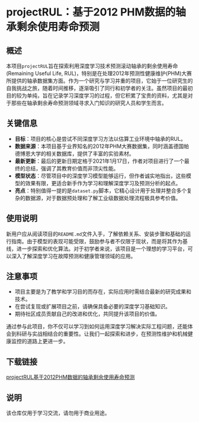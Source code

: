 # projectRUL：基于2012 PHM数据的轴承剩余使用寿命预测

## 概述

本项目`projectRUL`旨在探索利用深度学习技术预测滚动轴承的剩余使用寿命(Remaining Useful Life, RUL)，特别是在处理2012年预测性健康维护(PHM)大赛所提供的轴承数据集方面。作为一个研究与学习并重的项目，它始于一位研究生的自我挑战之旅，随着时间推移，逐渐吸引了同行和初学者的关注。虽然项目的最初目的较为单纯，旨在记录学习深度学习的过程，但它积累了宝贵的资料，尤其是对于那些在轴承剩余寿命预测领域寻求入门知识的研究人员和学生而言。

## 关键信息

- **目标**：项目的核心是尝试不同深度学习方法以估算工业环境中轴承的RUL。
- **数据来源**：本项目基于业界知名的2012年PHM大赛数据集，同时涵盖德国帕德博恩大学的相关数据库，提供了丰富的实验素材。
- **最新更新**：最后的更新日期定格于2021年1月17日，作者对项目进行了一个最终的总结，强调了其教育价值而非顶尖性能。
- **模型状态**：尽管项目中的深度学习模型能够运行，但作者诚实地指出，这些模型的效果有限，更适合新手作为学习和理解深度学习及预测分析的起点。
- **亮点**：特别值得一提的是`dataset.py`脚本，它精心设计用于处理并整合多个复杂的数据源，对于数据预处理和了解工业级数据处理流程极具参考价值。

## 使用说明

新用户应从阅读项目的`README.md`文件入手，了解依赖关系、安装步骤和基础的运行指南。由于模型的表现可能受限，鼓励参与者不仅限于现状，而是将其作为基线，进一步探索和优化算法。对于初学者来说，该项目是一个理想的学习平台，可以深入了解深度学习在故障预测和健康管理领域的应用。

## 注意事项

- 项目主要是为了教学和学习目的而存在，实际应用时需结合最新的研究成果和技术。
- 在尝试复现或扩展项目之前，请确保具备必要的深度学习基础知识。
- 期待社区成员贡献自己的改进和优化，共同提升该项目的价值。

通过参与此项目，你不仅可以学习到如何运用深度学习解决实际工程问题，还能体会到科研与实战相结合的重要性。让我们一起探索和进步，在预测性维护和机械健康监控的道路上更进一步。

## 下载链接
[projectRUL基于2012PHM数据的轴承剩余使用寿命预测](https://pan.quark.cn/s/938a7f93f4ad)

## 说明

该仓库仅用于学习交流，请勿用于商业用途。
